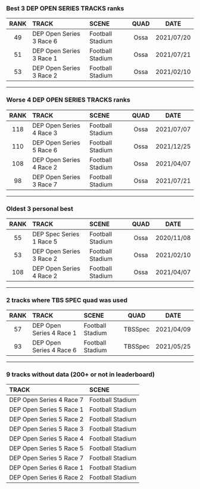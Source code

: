 ### Best 3 DEP OPEN SERIES TRACKS ranks
|RANK|TRACK|SCENE|QUAD|DATE|
|:---:|:---|:---|:---:|:---:|
|49|DEP Open Series 3 Race 6|Football Stadium|Ossa|2021/07/20|
|51|DEP Open Series 3 Race 1|Football Stadium|Ossa|2021/07/21|
|53|DEP Open Series 3 Race 2|Football Stadium|Ossa|2021/02/10|
---
### Worse 4 DEP OPEN SERIES TRACKS ranks
|RANK|TRACK|SCENE|QUAD|DATE|
|:---:|:---|:---|:---:|:---:|
|118|DEP Open Series 4 Race 3|Football Stadium|Ossa|2021/07/07|
|110|DEP Open Series 5 Race 6|Football Stadium|Ossa|2021/12/25|
|108|DEP Open Series 4 Race 2|Football Stadium|Ossa|2021/04/07|
|98|DEP Open Series 3 Race 7|Football Stadium|Ossa|2021/07/21|
---
### Oldest 3 personal best
|RANK|TRACK|SCENE|QUAD|DATE|
|:---:|:---|:---|:---:|:---:|
|55|DEP Spec Series 1 Race 5|Football Stadium|Ossa|2020/11/08|
|53|DEP Open Series 3 Race 2|Football Stadium|Ossa|2021/02/10|
|108|DEP Open Series 4 Race 2|Football Stadium|Ossa|2021/04/07|
---
### 2 tracks where TBS SPEC quad was used
|RANK|TRACK|SCENE|QUAD|DATE|
|:---:|:---|:---|:---:|:---:|
|57|DEP Open Series 4 Race 1|Football Stadium|TBSSpec|2021/04/09|
|93|DEP Open Series 4 Race 6|Football Stadium|TBSSpec|2021/05/25|
---
### 9 tracks without data (200+ or not in leaderboard)
|TRACK|SCENE|
|:---|:---|
|DEP Open Series 4 Race 7|Football Stadium|
|DEP Open Series 5 Race 1|Football Stadium|
|DEP Open Series 5 Race 2|Football Stadium|
|DEP Open Series 5 Race 3|Football Stadium|
|DEP Open Series 5 Race 4|Football Stadium|
|DEP Open Series 5 Race 5|Football Stadium|
|DEP Open Series 5 Race 7|Football Stadium|
|DEP Open Series 6 Race 1|Football Stadium|
|DEP Open Series 6 Race 2|Football Stadium|
